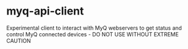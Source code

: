 # myq-api-client
Experimental client to interact with MyQ webservers to get status and control MyQ connected devices - DO NOT USE WITHOUT EXTREME CAUTION
